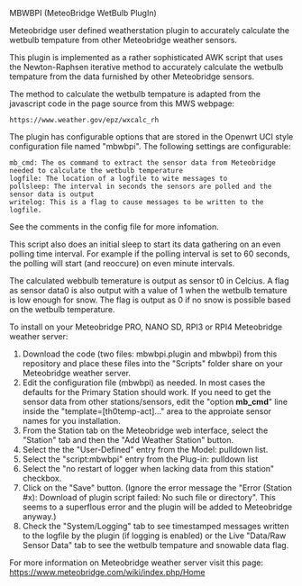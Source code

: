 MBWBPI (MeteoBridge WetBulb PlugIn)

Meteobridge user defined weatherstation plugin to accurately calculate the wetbulb tempature from other Meteobridge weather sensors.

This plugin is implemented as a rather sophisticated AWK script that uses the Newton-Raphsen iterative method to accurately calculate the wetbulb tempature from the data furnished by other Meteobridge sensors.

The method to calculate the wetbulb tempature is adapted from the javascript code in the page source from this MWS webpage:

    https://www.weather.gov/epz/wxcalc_rh

The plugin has configurable options that are stored in the Openwrt UCI style configuration file named "mbwbpi". The following settings are configurable:

    mb_cmd: The os command to extract the sensor data from Meteobridge needed to calculate the wetbulb temperature
    logfile: The location of a logfile to wite messages to
    pollsleep: The interval in seconds the sensors are polled and the sensor data is output
    writelog: This is a flag to cause messages to be written to the logfile.

See the comments in the config file for more infomation.

This script also does an initial sleep to start its data gathering on an even polling time interval. For example if the polling interval is set to 60 seconds, the polling will start (and reoccure) on even minute intervals.

The calculated webbulb temerature is output as sensor t0 in Celcius. A flag as sensor data0 is also output with a value of 1 when the wetbulb temature is low enough for snow. The flag is output as 0 if no snow is possible based on the wetbulb temperature.

To install on your Meteobridge PRO, NANO SD, RPI3 or RPI4 Meteobridge weather server:

1) Download the code (two files: mbwbpi.plugin and mbwbpi) from this repository and place these files into the "Scripts" folder share on your Meteobridge weather server.
2) Edit the configuration file (mbwbpi) as needed. In most cases the defaults for the Primary Station should work. If you need to get the sensor data from other stations/sensors, edit the "option <b>mb_cmd</b>" line inside the "template=[th0temp-act]..." area to the approiate sensor names for you installation.
3) From the Station tab on the Meteobridge web interface, select the "Station" tab and then the "Add Weather Station" button.
4) Select the the "User-Defined" entry from the Model: pulldown list.
5) Select the "script:mbwbpi" entry from the Plug-in: pulldown list
6) Select the "no restart of logger when lacking data from this station" checkbox.
7) Click on the "Save" button. (Ignore the error message the "Error (Station #x): Download of plugin script failed: No such file or directory". This seems to a superflous error and the plugin will be added to Meteobridge anyway.)
8) Check the "System/Logging" tab to see timestamped messages written to the logfile by the plugin (if logging is enabled) or the Live "Data/Raw Sensor Data" tab to see the wetbulb tempature and snowable data flag.

For more information on Meteobridge weather server visit this page: https://www.meteobridge.com/wiki/index.php/Home
